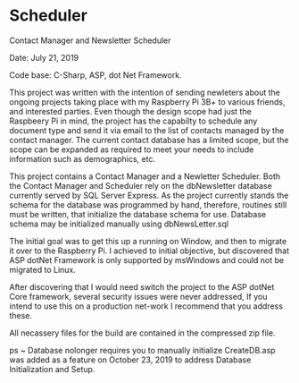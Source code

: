 # Scheduler
Contact Manager and Newsletter Scheduler

Date: July 21, 2019

Code base: C-Sharp, ASP, dot Net Framework.

This project was written with the intention of sending newleters about the ongoing projects taking place with my Raspberry Pi 3B+ to various friends, and interested parties. Even though the design scope had just the Raspbeery Pi in mind, the project has the capabilty to schedule any document type and send it via email to the list of contacts managed by the contact manager. The current contact database has a limited scope, but the scope can be expanded as required to meet your needs to include information such as demographics, etc. 

This project contains a Contact Manager and a Newletter Scheduler. Both the Contact Manager and Scheduler rely on the dbNewsletter database currently served by SQL Server Express. As the project currently stands the schema for the database was programmed by hand, therefore, routines still must be written, that initialize the database schema for use. Database schema may be initialized manually using dbNewsLetter.sql

The initial goal was to get this up a running on Window, and then to migrate it over to the Raspberry Pi. I achieved to initial objective, but discovered that ASP dotNet Framework is only supported by msWindows and could not be migrated to Linux.

After discovering that I would need switch the project to the ASP dotNet Core framework, several security issues were never addressed, If you intend to use this on a production net-work I recommend that you address these. 

All necassery files for the build are contained in the compressed zip file.

ps ~ Database nolonger requires you to manually initialize CreateDB.asp was added as a feature on October 23, 2019 to address Database Initialization and Setup.
